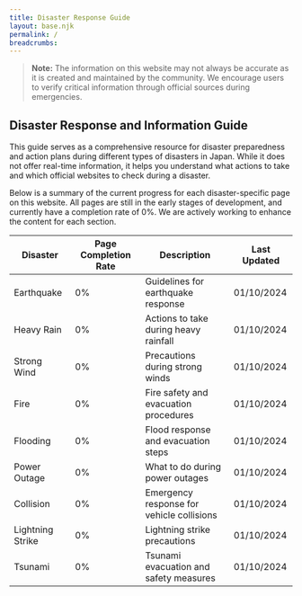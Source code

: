 ```yaml
---
title: Disaster Response Guide
layout: base.njk
permalink: /
breadcrumbs:
---
```


> **Note:** The information on this website may not always be accurate as it is created and maintained by the community. We encourage users to verify critical information through official sources during emergencies.

## Disaster Response and Information Guide

This guide serves as a comprehensive resource for disaster preparedness and action plans during different types of disasters in Japan. While it does not offer real-time information, it helps you understand what actions to take and which official websites to check during a disaster.

Below is a summary of the current progress for each disaster-specific page on this website. All pages are still in the early stages of development, and currently have a completion rate of 0%. We are actively working to enhance the content for each section.

| **Disaster**     | **Page Completion Rate** | **Description**                           | **Last Updated** |
| ---------------- | ------------------------ | ----------------------------------------- | ---------------- |
| Earthquake       | 0%                       | Guidelines for earthquake response        | 01/10/2024       |
| Heavy Rain       | 0%                       | Actions to take during heavy rainfall     | 01/10/2024       |
| Strong Wind      | 0%                       | Precautions during strong winds           | 01/10/2024       |
| Fire             | 0%                       | Fire safety and evacuation procedures     | 01/10/2024       |
| Flooding         | 0%                       | Flood response and evacuation steps       | 01/10/2024       |
| Power Outage     | 0%                       | What to do during power outages           | 01/10/2024       |
| Collision        | 0%                       | Emergency response for vehicle collisions | 01/10/2024       |
| Lightning Strike | 0%                       | Lightning strike precautions              | 01/10/2024       |
| Tsunami          | 0%                       | Tsunami evacuation and safety measures    | 01/10/2024       |
